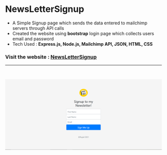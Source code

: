 # NewsLetterSignup


- A Simple Signup page which sends the data  entered to mailchimp servers through API calls
- Created the website using **bootstrap** login page which collects users email and password
- Tech Used : **Express.js, Node.js, Mailchimp API, JSON, HTML, CSS**

### Visit the website : [NewsLetterSignup](https://infinite-journey-57530.herokuapp.com/ "NewLetterSignup")


---
<br>

![NewsLetterSignup](images/NewLetter.png "NewsLetterSignup")



